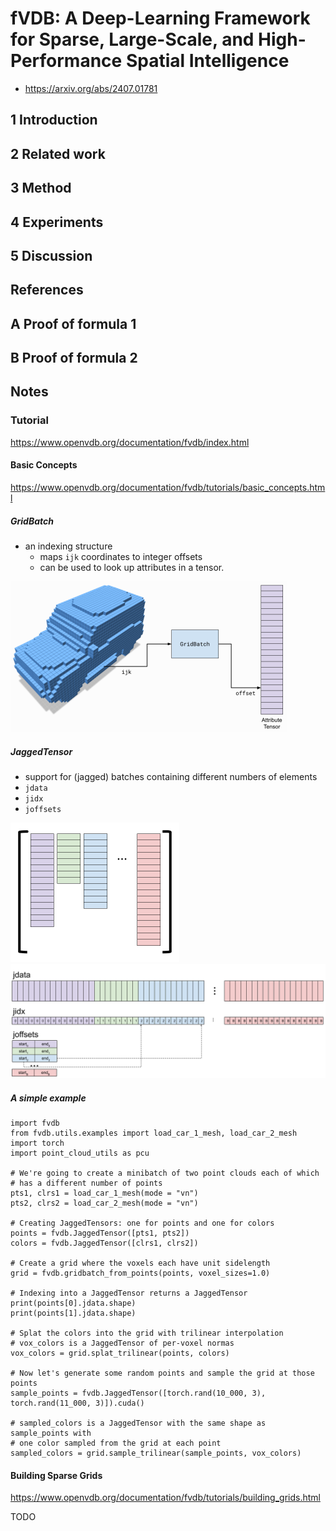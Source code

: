 # fVDB: A Deep-Learning Framework for Sparse, Large-Scale, and High-Performance Spatial Intelligence

- https://arxiv.org/abs/2407.01781

## 1 Introduction

## 2 Related work

## 3 Method

## 4 Experiments

## 5 Discussion

## References

## A Proof of formula 1

## B Proof of formula 2

## Notes

### Tutorial

https://www.openvdb.org/documentation/fvdb/index.html

#### Basic Concepts

https://www.openvdb.org/documentation/fvdb/tutorials/basic_concepts.html

##### GridBatch

- an indexing structure
  - maps `ijk` coordinates to integer offsets
  - can be used to look up attributes in a tensor.

<img src="./assets/image-20250508020251700.png" alt="image-20250508020251700" style="zoom:50%;" />

##### JaggedTensor

- support for (jagged) batches containing different numbers of elements
- `jdata`
- `jidx`
- `joffsets`

<img src="./assets/jaggedtensor1.png" alt="jaggedtensor1.png" style="zoom:50%;" />

<img src="./assets/jaggedtensor4.png" alt="jaggedtensor4.png" style="zoom:50%;" />

##### A simple example

```
import fvdb
from fvdb.utils.examples import load_car_1_mesh, load_car_2_mesh
import torch
import point_cloud_utils as pcu

# We're going to create a minibatch of two point clouds each of which
# has a different number of points
pts1, clrs1 = load_car_1_mesh(mode = "vn")
pts2, clrs2 = load_car_2_mesh(mode = "vn")

# Creating JaggedTensors: one for points and one for colors
points = fvdb.JaggedTensor([pts1, pts2])
colors = fvdb.JaggedTensor([clrs1, clrs2])

# Create a grid where the voxels each have unit sidelength
grid = fvdb.gridbatch_from_points(points, voxel_sizes=1.0)

# Indexing into a JaggedTensor returns a JaggedTensor
print(points[0].jdata.shape)
print(points[1].jdata.shape)

# Splat the colors into the grid with trilinear interpolation
# vox_colors is a JaggedTensor of per-voxel normas
vox_colors = grid.splat_trilinear(points, colors)

# Now let's generate some random points and sample the grid at those points
sample_points = fvdb.JaggedTensor([torch.rand(10_000, 3), torch.rand(11_000, 3)]).cuda()

# sampled_colors is a JaggedTensor with the same shape as sample_points with
# one color sampled from the grid at each point
sampled_colors = grid.sample_trilinear(sample_points, vox_colors)
```

#### Building Sparse Grids

https://www.openvdb.org/documentation/fvdb/tutorials/building_grids.html

TODO
